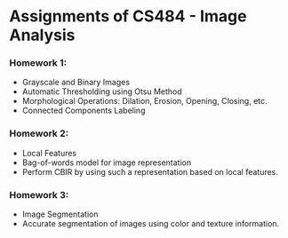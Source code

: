 # Assignments of CS484 - Image Analysis

### Homework 1: 
* Grayscale and Binary Images 
* Automatic Thresholding using Otsu Method
* Morphological Operations: Dilation, Erosion, Opening, Closing, etc.
* Connected Components Labeling

### Homework 2: 
* Local Features
* Bag-of-words model for image representation
* Perform CBIR by using such a representation based on local features.

### Homework 3: 
* Image Segmentation
* Accurate segmentation of images using color and texture information.
